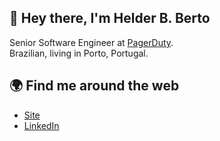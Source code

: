 ## 👋 Hey there, I'm Helder B. Berto

Senior Software Engineer at <a href="https://www.pagerduty.com/" target="blank">PagerDuty</a>. <br>
Brazilian, living in Porto, Portugal.

## 🌍 Find me around the web

- [Site](https://helderberto.com) <br>
- [LinkedIn](https://www.linkedin.com/in/helderberto)
